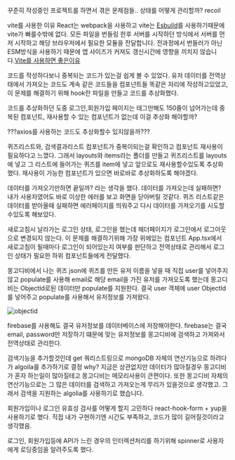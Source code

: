 꾸준히 작성중인 프로젝트를 하면서 겪은 문제점들..
상태를 어떻게 관리할까? recoil

vite를 사용한 이유 React는 webpack을 사용하고 vite는 [Esbuild](https://esbuild.github.io/)를 사용하기때문에 vite가 빠를수밖에 없다. 모든 파일을 번들링 한후 서버를 시작하던 방식에서 서버를 먼저 시작하고 해당 브라우저에서 필요한 모듈을 전달합니다. 전과정에서 번들러가 아닌 ESM방식을 사용하기 때문에 앱 사이즈가 커져도 갱신시간에 영향을 끼치지 않습니다.[Vite를 사용하면 좋은이유](https://vitejs-kr.github.io/guide/why.html)

코드를 작성하다보니 중복되는 코드가 있는걸 쉽게 볼 수 있었다. 유저 데이터를 전역상태에서 가져오는 코드도 계속 같은 코드들을 컴포넌트들 똑같은 자리에 작성하고있었고, 이 문제를 해결하기 위해 hook란 파일을 만들고 코드를 추상화했다.

코드를 추상화하던 도중 로그인,회원가입 페이지는 태그만해도 150줄이 넘어가는데 중복된 컴포넌트, 재사용할 수 있는 컴포넌트가 없는데 이걸 추상화 해야할까?

???axios를 사용하는 코드도 추상화할수 있지않을까???

퀴즈리스트와, 검색결과리스트 컴포넌트가 중복이되는걸 확인하고 컴포넌트 재사용이 필요하다고 느꼈다. 그래서 layouts와 items라는 폴더를 만들고 퀴즈리스트를 layouts에 넣고 그 리스트에 들어가는 퀴즈를 item에 넣고 앞으로도 재사용할수있도록 추상화했다. 재사용이 가능한 컴포넌트가 있으면 바로바로 추상화하도록 해야겠다.

데이터를 가져오기만하면 끝일까? 라는 생각을 했다. 데이터를 가져오는데 실패하면? 내가 사용자였어도 바로 이상한 에러를 보고 화면을 닫아버릴 것같다. 퀴즈 리스트같은 데이터를 받아올때 실패하면 에러페이지를 띄워주고 다시 데이터를 가져오기를 시도할수있도록 해보았다.

새로고침시 날라가는 로그인 상태, 로그인을 했는데 헤더페이지가 로그인에서 로그아웃으로 변경되지 않는다. 이 문제를 해결하기위해 가장 위에있는 컴포넌트 App.tsx에서 새로고침이 될때마다 로그인이 되어있는지 여부를 판단하고 전역상태로 관리해서 로그인 상태가 필요한 하위 컴포넌트들에게 전달했다.

몽고디비에서 나는 퀴즈 json에 퀴즈를 만든 유저 이름을 넣을 때 직접 user를 넣어주지않고 populate를 사용해 email로 해당 email을 가진 유저를 가져오도록 했는데 몽고디비는 ObjectId로된 데이터만 populate를 지원한다. 결국 user 객체에 user ObjectId를 넣어주고 populate를 사용해서 유저정보를 가져왔다.

![objectid](https://user-images.githubusercontent.com/52567149/154542744-05b22ab1-28a5-4544-b25a-64d709e0914b.png)

firebase를 사용해도 결국 유저정보를 데이터베이스에 저장해야한다. firebase는 결국 email, password만 저장하기 떄문에 맞는 유저정보를 몽고디비에 검색하고 가져와서 전역상태로 관리한다.

검색기능을 추가할것인데 get 쿼리스트링으로 mongoDB 자체의 연산기능으로 하려다가 algoila를 추가하기로 결정 why? 지금은 상관없지만 데이터가 많아질경우 몽고디비가 혼자 하는일이 많아질테고 몽고디비는 메모리사용이 큰편이다. 또한 몽고디비 자체의 연산기능으로는 그 많은 데이터를 검색하고 가져오는게 무리가 있을것으로 생각했고. 그래서 검색을 지원하는 algolia를 사용하기로 했습니다.

회원가입이나 로그인 유효성 검사를 어떻게 할지 고민하다 react-hook-form + yup을 사용하기로 했다. 직접 내가 구현하기엔 시간도 부족하고, 코드가 많이 길어질것이라고 생각했음.

로그인, 회원가입등에 API가 느린 경우의 인터렉션처리를 하기위해 spinner로 사용자에게 로딩중임을 알려주도록 했다.
